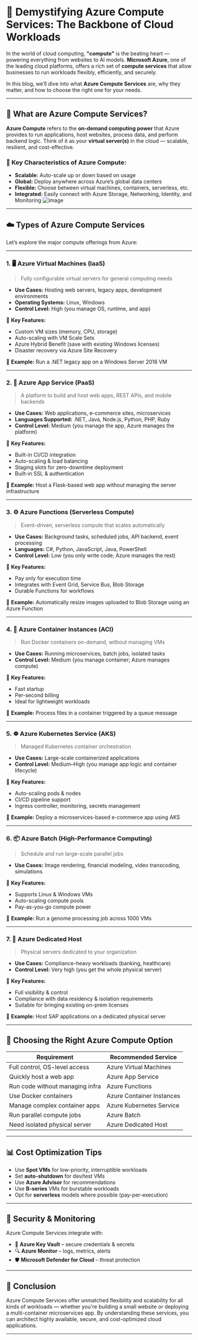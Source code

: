 

# 🚀 Demystifying Azure Compute Services: The Backbone of Cloud Workloads

In the world of cloud computing, **"compute"** is the beating heart — powering everything from websites to AI models. **Microsoft Azure**, one of the leading cloud platforms, offers a rich set of **compute services** that allow businesses to run workloads flexibly, efficiently, and securely.

In this blog, we’ll dive into what **Azure Compute Services** are, why they matter, and how to choose the right one for your needs.

---

## 🧠 What are Azure Compute Services?

**Azure Compute** refers to the **on-demand computing power** that Azure provides to run applications, host websites, process data, and perform backend logic. Think of it as your **virtual server(s)** in the cloud — scalable, resilient, and cost-effective.

### 🔑 Key Characteristics of Azure Compute:
- **Scalable:** Auto-scale up or down based on usage
- **Global:** Deploy anywhere across Azure’s global data centers
- **Flexible:** Choose between virtual machines, containers, serverless, etc.
- **Integrated:** Easily connect with Azure Storage, Networking, Identity, and Monitoring
![image](https://github.com/user-attachments/assets/f08a9104-3d4d-4a4f-8c39-51ff03dca618)

---

## ☁️ Types of Azure Compute Services

Let’s explore the major compute offerings from Azure:

---

### 1. 🖥️ **Azure Virtual Machines (IaaS)**  
> Fully configurable virtual servers for general computing needs

- **Use Cases:** Hosting web servers, legacy apps, development environments
- **Operating Systems:** Linux, Windows
- **Control Level:** High (you manage OS, runtime, and app)

🔧 **Key Features:**
- Custom VM sizes (memory, CPU, storage)
- Auto-scaling with VM Scale Sets
- Azure Hybrid Benefit (save with existing Windows licenses)
- Disaster recovery via Azure Site Recovery

📌 **Example:** Run a .NET legacy app on a Windows Server 2016 VM

---

### 2. 🧰 **Azure App Service (PaaS)**  
> A platform to build and host web apps, REST APIs, and mobile backends

- **Use Cases:** Web applications, e-commerce sites, microservices
- **Languages Supported:** .NET, Java, Node.js, Python, PHP, Ruby
- **Control Level:** Medium (you manage the app, Azure manages the platform)

🔧 **Key Features:**
- Built-in CI/CD integration
- Auto-scaling & load balancing
- Staging slots for zero-downtime deployment
- Built-in SSL & authentication

📌 **Example:** Host a Flask-based web app without managing the server infrastructure

---

### 3. ⚙️ **Azure Functions (Serverless Compute)**  
> Event-driven, serverless compute that scales automatically

- **Use Cases:** Background tasks, scheduled jobs, API backend, event processing
- **Languages:** C#, Python, JavaScript, Java, PowerShell
- **Control Level:** Low (you only write code; Azure manages the rest)

🔧 **Key Features:**
- Pay only for execution time
- Integrates with Event Grid, Service Bus, Blob Storage
- Durable Functions for workflows

📌 **Example:** Automatically resize images uploaded to Blob Storage using an Azure Function

---

### 4. 🧱 **Azure Container Instances (ACI)**  
> Run Docker containers on-demand, without managing VMs

- **Use Cases:** Running microservices, batch jobs, isolated tasks
- **Control Level:** Medium (you manage container; Azure manages compute)

🔧 **Key Features:**
- Fast startup
- Per-second billing
- Ideal for lightweight workloads

📌 **Example:** Process files in a container triggered by a queue message

---

### 5. ☸️ **Azure Kubernetes Service (AKS)**  
> Managed Kubernetes container orchestration

- **Use Cases:** Large-scale containerized applications
- **Control Level:** Medium–High (you manage app logic and container lifecycle)

🔧 **Key Features:**
- Auto-scaling pods & nodes
- CI/CD pipeline support
- Ingress controller, monitoring, secrets management

📌 **Example:** Deploy a microservices-based e-commerce app using AKS

---

### 6. 📦 **Azure Batch (High-Performance Computing)**  
> Schedule and run large-scale parallel jobs

- **Use Cases:** Image rendering, financial modeling, video transcoding, simulations

🔧 **Key Features:**
- Supports Linux & Windows VMs
- Auto-scaling compute pools
- Pay-as-you-go compute power

📌 **Example:** Run a genome processing job across 1000 VMs

---

### 7. 📱 **Azure Dedicated Host**
> Physical servers dedicated to your organization

- **Use Cases:** Compliance-heavy workloads (banking, healthcare)
- **Control Level:** Very high (you get the whole physical server)

🔧 **Key Features:**
- Full visibility & control
- Compliance with data residency & isolation requirements
- Suitable for bringing existing on-prem licenses

📌 **Example:** Host SAP applications on a dedicated physical server

---

## 🧭 Choosing the Right Azure Compute Option

| Requirement | Recommended Service |
|-------------|---------------------|
| Full control, OS-level access | Azure Virtual Machines |
| Quickly host a web app | Azure App Service |
| Run code without managing infra | Azure Functions |
| Use Docker containers | Azure Container Instances |
| Manage complex container apps | Azure Kubernetes Service |
| Run parallel compute jobs | Azure Batch |
| Need isolated physical server | Azure Dedicated Host |

---

## 📊 Cost Optimization Tips
- Use **Spot VMs** for low-priority, interruptible workloads
- Set **auto-shutdown** for dev/test VMs
- Use **Azure Advisor** for recommendations
- Use **B-series** VMs for burstable workloads
- Opt for **serverless** models where possible (pay-per-execution)

---

## 🔐 Security & Monitoring
Azure Compute Services integrate with:
- 🔐 **Azure Key Vault** – secure credentials & secrets
- 🔍 **Azure Monitor** – logs, metrics, alerts
- 🛡️ **Microsoft Defender for Cloud** – threat protection

---

## 🚀 Conclusion

Azure Compute Services offer unmatched flexibility and scalability for all kinds of workloads — whether you're building a small website or deploying a multi-container microservices app. By understanding these services, you can architect highly available, secure, and cost-optimized cloud applications.

---


